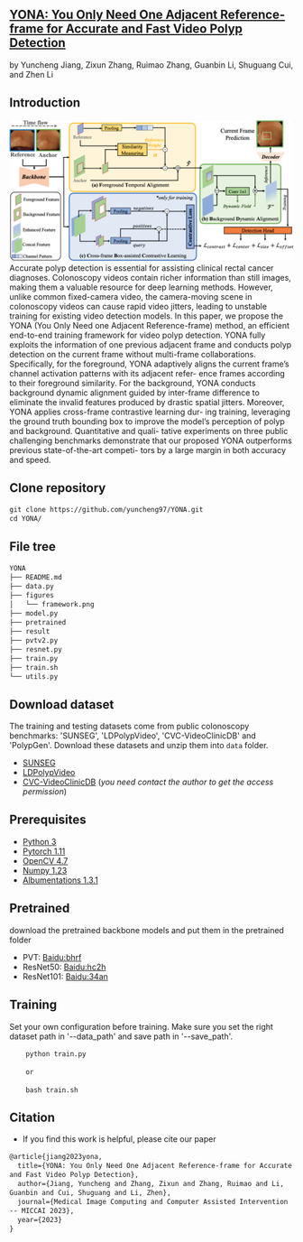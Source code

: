 ## [YONA: You Only Need One Adjacent Reference-frame for Accurate and Fast Video Polyp Detection](https://arxiv.org/abs/2306.03686)
by Yuncheng Jiang, Zixun Zhang, Ruimao Zhang, Guanbin Li, Shuguang Cui, and Zhen Li

## Introduction
![framework](./figures/framework.png) 
Accurate polyp detection is essential for assisting clinical rectal cancer diagnoses. Colonoscopy videos contain richer information than still images, making them a valuable resource for deep learning methods. However, unlike common fixed-camera video, the camera-moving scene in colonoscopy videos can cause rapid video jitters, leading to unstable training for existing video detection models. In this paper, we propose the YONA (You Only Need one Adjacent Reference-frame) method, an efficient end-to-end training framework for video polyp detection. YONA fully exploits the information of one previous adjacent frame and conducts polyp detection on the current frame without multi-frame collaborations. Specifically, for the foreground, YONA adaptively aligns the current frame’s channel activation patterns with its adjacent refer- ence frames according to their foreground similarity. For the background, YONA conducts background dynamic alignment guided by inter-frame difference to eliminate the invalid features produced by drastic spatial jitters. Moreover, YONA applies cross-frame contrastive learning dur- ing training, leveraging the ground truth bounding box to improve the model’s perception of polyp and background. Quantitative and quali- tative experiments on three public challenging benchmarks demonstrate that our proposed YONA outperforms previous state-of-the-art competi- tors by a large margin in both accuracy and speed.

## Clone repository

```shell
git clone https://github.com/yuncheng97/YONA.git
cd YONA/
```

## File tree
```
YONA                         
├── README.md
├── data.py
├── figures
│   └── framework.png
├── model.py
├── pretrained
├── result
├── pvtv2.py
├── resnet.py
├── train.py
├── train.sh
└── utils.py
```

## Download dataset

The training and testing datasets come from public colonoscopy benchmarks: 'SUNSEG', 'LDPolypVideo', 'CVC-VideoClinicDB' and 'PolypGen'. Download these datasets and unzip them into `data` folder.

- [SUNSEG](http://sundatabase.org/)
- [LDPolypVideo](https://github.com/dashishi/LDPolypVideo-Benchmark)
- [CVC-VideoClinicDB](https://giana.grand-challenge.org/) (*you need contact the author to get the access permission*)

## Prerequisites

- [Python 3](https://www.python.org/)
- [Pytorch 1.11](http://pytorch.org/)
- [OpenCV 4.7](https://opencv.org/)
- [Numpy 1.23](https://numpy.org/)
- [Albumentations 1.3.1](https://github.com/albumentations-team/albumentations)

## Pretrained

download the pretrained backbone models and put them in the pretrained folder
- PVT: [Baidu:bhrf](https://pan.baidu.com/s/1YT-lBXbFXNVKui-8EN1Mvg?pwd=bhrf)
- ResNet50: [Baidu:hc2h](https://pan.baidu.com/s/1BstgyMaBG6yO_8QB3I6pAw?pwd=hc2h)
- ResNet101: [Baidu:34an](https://pan.baidu.com/s/1GjnHTHaGgv_fIj6iDUW0qw?pwd=34an)
  

## Training
Set your own configuration before training. Make sure you set the right dataset path in '--data_path' and save path in '--save_path'.
```shell
    python train.py

    or

    bash train.sh
```

## Citation
- If you find this work is helpful, please cite our paper
```
@article{jiang2023yona,
  title={YONA: You Only Need One Adjacent Reference-frame for Accurate and Fast Video Polyp Detection},
  author={Jiang, Yuncheng and Zhang, Zixun and Zhang, Ruimao and Li, Guanbin and Cui, Shuguang and Li, Zhen},
  journal={Medical Image Computing and Computer Assisted Intervention -- MICCAI 2023},
  year={2023}
}
```
